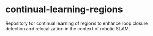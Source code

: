 # continual-learning-regions
Repository for continual learning of regions to enhance loop closure detection and relocalization in the context of robotic SLAM.
